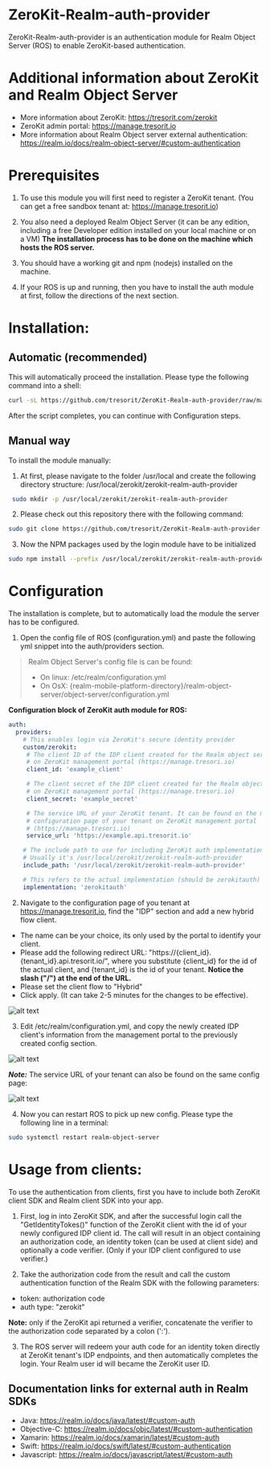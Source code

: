 # ZeroKit-Realm-auth-provider
ZeroKit-Realm-auth-provider is an authentication module for Realm Object Server (ROS) to enable ZeroKit-based authentication.

# Additional information about ZeroKit and Realm Object Server
* More information about ZeroKit: https://tresorit.com/zerokit
* ZeroKit admin portal: https://manage.tresorit.io
* More information about Realm Object server external authentication: https://realm.io/docs/realm-object-server/#custom-authentication

# Prerequisites
1. To use this module you will first need to register a ZeroKit tenant. (You can get a free sandbox tenant at: https://manage.tresorit.io)

2. You also need a deployed Realm Object Server (it can be any edition, including a free Developer edition installed on your local machine or on a VM)
**The installation process has to be done on the machine which hosts the ROS server.**

3. You should have a working git and npm (nodejs) installed on the machine.

4. If your ROS is up and running, then you have to install the auth module at first, follow the directions of the next section.

# Installation:

## Automatic (recommended)
This will automatically proceed the installation. Please type the following command into a shell:

```bash
curl -sL https://github.com/tresorit/ZeroKit-Realm-auth-provider/raw/master/install.sh | sudo -E bash -
```

After the script completes, you can continue with Configuration steps.
  
## Manual way
To install the module manually:

1. At first, please navigate to the folder /usr/local and create the following directory structure: /usr/local/zerokit/zerokit-realm-auth-provider

  ```bash
   sudo mkdir -p /usr/local/zerokit/zerokit-realm-auth-provider
   ```

2. Please check out this repository there with the following command:

  ```bash
  sudo git clone https://github.com/tresorit/ZeroKit-Realm-auth-provider.git /usr/local/zerokit/zerokit-realm-auth-provider
  ```
  
3. Now the NPM packages used by the login module have to be initialized
  ```bash
 sudo npm install --prefix /usr/local/zerokit/zerokit-realm-auth-provider
  ```

# Configuration
The installation is complete, but to automatically load the module the server has to be configured.

1.  Open the config file of ROS (configuration.yml) and paste the following yml snippet into the auth/providers section.

  > Realm Object Server's config file is can be found:
  >   - On linux: /etc/realm/configuration.yml
  >   - On OsX:   {realm-mobile-platform-directory}/realm-object-server/object-server/configuration.yml

  **Configuration block of ZeroKit auth module for ROS:**
  ```yml
  auth:
    providers:
	  # This enables login via ZeroKit's secure identity provider
      custom/zerokit:
       # The client ID of the IDP client created for the Realm object server
       # on ZeroKit management portal (https://manage.tresori.io)
       client_id: 'example_client'
  
       # The client secret of the IDP client created for the Realm object server
       # on ZeroKit management portal (https://manage.tresori.io)
       client_secret: 'example_secret'
  
       # The service URL of your ZeroKit tenant. It can be found on the main
       # configuration page of your tenant on ZeroKit management portal
       # (https://manage.tresori.io)
       service_url: 'https://example.api.tresorit.io'

      # The include path to use for including ZeroKit auth implementation.
      # Usually it's /usr/local/zerokit/zerokit-realm-auth-provider
      include_path: '/usr/local/zerokit/zerokit-realm-auth-provider'

      # This refers to the actual implementation (should be zerokitauth)
      implementation: 'zerokitauth'
  ```

2. Navigate to the configuration page of you tenant at https://manage.tresorit.io, find the "IDP" section and add a new hybrid flow client.
  * The name can be your choice, its only used by the portal to identify your client.
  * Please add the following redirect URL: "https://{client_id}.{tenant_id}.api.tresorit.io/", where you substitute {client_id} for the id of the actual client, and {tenant_id} is the id of your tenant.
     **Notice the slash ("/") at the end of the URL.**
  * Please set the client flow to "Hybrid"
  * Click apply. (It can take 2-5 minutes for the changes to be effective).

  ![alt text](https://github.com/tresorit/ZeroKit-Realm-auth-provider/raw/master/images/zerokit_realm_idp_client.png "Example IDP config")

3. Edit /etc/realm/configuration.yml, and copy the newly created IDP client's information from the management portal to the previously created config section. 

  ![alt text](https://github.com/tresorit/ZeroKit-Realm-auth-provider/raw/master/images/zerokit_realm_auth_config.png "Example auth config")

  ***Note:*** The service URL of your tenant can also be found on the same config page:
  
  ![alt text](https://github.com/tresorit/ZeroKit-Realm-auth-provider/raw/master/images/zerokit_realm_service_url.png "Example auth config")

4. Now you can restart ROS to pick up new config. Please type the following line in a terminal:

```bash
sudo systemctl restart realm-object-server
```

# Usage from clients:
To use the authentication from clients, first you have to include both ZeroKit client SDK and Realm client SDK into your app.

1. First, log in into ZeroKit SDK, and after the successful login call the "GetIdentityTokes()" function of the ZeroKit client with the id of your newly configured IDP client id. The call will result in an object containing an authorization code, an identity token (can be used at client side) and optionally a code verifier. (Only if your IDP client configured to use verifier.)

2. Take the authorization code from the result and call the custom authentication function of the Realm SDK with the following parameters:
  * token: authorization code
  * auth type: "zerokit"

  **Note:** only if the ZeroKit api returned a verifier, concatenate the verifier to the authorization code separated by a colon (':').

3. The ROS server will redeem your auth code for an identity token directly at ZeroKit tenant's IDP endpoints, and then automatically completes the login. Your Realm user id will became the ZeroKit user ID.


## Documentation links for external auth in Realm SDKs
* Java: https://realm.io/docs/java/latest/#custom-auth
* Objective-C: https://realm.io/docs/objc/latest/#custom-authentication
* Xamarin: https://realm.io/docs/xamarin/latest/#custom-auth
* Swift: https://realm.io/docs/swift/latest/#custom-authentication
* Javascript: https://realm.io/docs/javascript/latest/#custom-auth